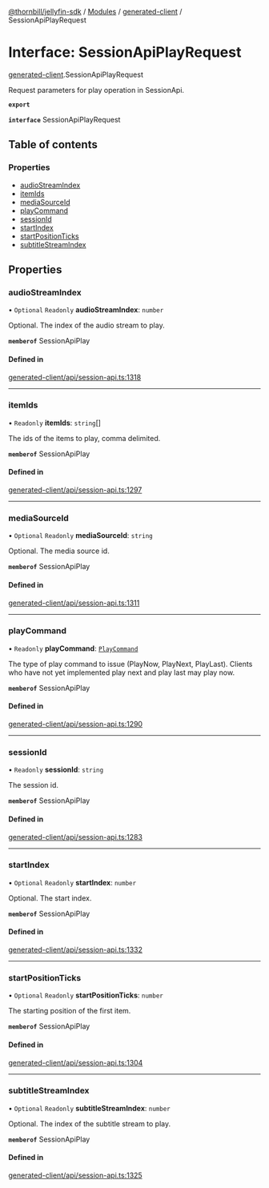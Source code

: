 [@thornbill/jellyfin-sdk](../README.md) / [Modules](../modules.md) / [generated-client](../modules/generated_client.md) / SessionApiPlayRequest

# Interface: SessionApiPlayRequest

[generated-client](../modules/generated_client.md).SessionApiPlayRequest

Request parameters for play operation in SessionApi.

**`export`**

**`interface`** SessionApiPlayRequest

## Table of contents

### Properties

- [audioStreamIndex](generated_client.SessionApiPlayRequest.md#audiostreamindex)
- [itemIds](generated_client.SessionApiPlayRequest.md#itemids)
- [mediaSourceId](generated_client.SessionApiPlayRequest.md#mediasourceid)
- [playCommand](generated_client.SessionApiPlayRequest.md#playcommand)
- [sessionId](generated_client.SessionApiPlayRequest.md#sessionid)
- [startIndex](generated_client.SessionApiPlayRequest.md#startindex)
- [startPositionTicks](generated_client.SessionApiPlayRequest.md#startpositionticks)
- [subtitleStreamIndex](generated_client.SessionApiPlayRequest.md#subtitlestreamindex)

## Properties

### audioStreamIndex

• `Optional` `Readonly` **audioStreamIndex**: `number`

Optional. The index of the audio stream to play.

**`memberof`** SessionApiPlay

#### Defined in

[generated-client/api/session-api.ts:1318](https://github.com/thornbill/jellyfin-sdk-typescript/blob/21a118e/src/generated-client/api/session-api.ts#L1318)

___

### itemIds

• `Readonly` **itemIds**: `string`[]

The ids of the items to play, comma delimited.

**`memberof`** SessionApiPlay

#### Defined in

[generated-client/api/session-api.ts:1297](https://github.com/thornbill/jellyfin-sdk-typescript/blob/21a118e/src/generated-client/api/session-api.ts#L1297)

___

### mediaSourceId

• `Optional` `Readonly` **mediaSourceId**: `string`

Optional. The media source id.

**`memberof`** SessionApiPlay

#### Defined in

[generated-client/api/session-api.ts:1311](https://github.com/thornbill/jellyfin-sdk-typescript/blob/21a118e/src/generated-client/api/session-api.ts#L1311)

___

### playCommand

• `Readonly` **playCommand**: [`PlayCommand`](../enums/generated_client.PlayCommand.md)

The type of play command to issue (PlayNow, PlayNext, PlayLast). Clients who have not yet implemented play next and play last may play now.

**`memberof`** SessionApiPlay

#### Defined in

[generated-client/api/session-api.ts:1290](https://github.com/thornbill/jellyfin-sdk-typescript/blob/21a118e/src/generated-client/api/session-api.ts#L1290)

___

### sessionId

• `Readonly` **sessionId**: `string`

The session id.

**`memberof`** SessionApiPlay

#### Defined in

[generated-client/api/session-api.ts:1283](https://github.com/thornbill/jellyfin-sdk-typescript/blob/21a118e/src/generated-client/api/session-api.ts#L1283)

___

### startIndex

• `Optional` `Readonly` **startIndex**: `number`

Optional. The start index.

**`memberof`** SessionApiPlay

#### Defined in

[generated-client/api/session-api.ts:1332](https://github.com/thornbill/jellyfin-sdk-typescript/blob/21a118e/src/generated-client/api/session-api.ts#L1332)

___

### startPositionTicks

• `Optional` `Readonly` **startPositionTicks**: `number`

The starting position of the first item.

**`memberof`** SessionApiPlay

#### Defined in

[generated-client/api/session-api.ts:1304](https://github.com/thornbill/jellyfin-sdk-typescript/blob/21a118e/src/generated-client/api/session-api.ts#L1304)

___

### subtitleStreamIndex

• `Optional` `Readonly` **subtitleStreamIndex**: `number`

Optional. The index of the subtitle stream to play.

**`memberof`** SessionApiPlay

#### Defined in

[generated-client/api/session-api.ts:1325](https://github.com/thornbill/jellyfin-sdk-typescript/blob/21a118e/src/generated-client/api/session-api.ts#L1325)
